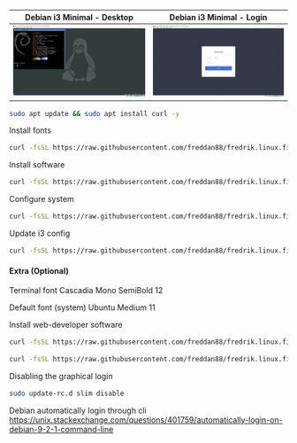 | Debian i3 Minimal - Desktop                                         | Debian i3 Minimal - Login                                       |
| ------------------------------------------------------------------- | --------------------------------------------------------------- |
| ![Debian i3 Minimal - Desktop](pictures-minimal-debian/desktop.jpg) | ![Debian i3 Minimal - Login](pictures-minimal-debian/login.jpg) |

```bash
sudo apt update && sudo apt install curl -y
```

Install fonts

```bash
curl -fsSL https://raw.githubusercontent.com/freddan88/fredrik.linux.files/main/i3/001_download_fonts_deb.sh | sudo sh
```

Install software

```bash
curl -fsSL https://raw.githubusercontent.com/freddan88/fredrik.linux.files/main/i3/002_software_i3_deb_min.sh | sudo sh
```

Configure system

```bash
curl -fsSL https://raw.githubusercontent.com/freddan88/fredrik.linux.files/main/i3/003_configure_system_deb.sh | sudo sh
```

Update i3 config

```bash
curl -fsSL https://raw.githubusercontent.com/freddan88/fredrik.linux.files/main/i3/004_update_i3_config_min.sh | sh
```

#### Extra (Optional)

Terminal font
Cascadia Mono SemiBold 12

Default font (system)
Ubuntu Medium 11

Install web-developer software

```bash
curl -fsSL https://raw.githubusercontent.com/freddan88/fredrik.linux.files/main/i3/005_software_webdev_deb.sh | sudo sh
```

```bash
curl -fsSL https://raw.githubusercontent.com/freddan88/fredrik.linux.files/main/i3/006_update_webdev_files_deb.sh | sudo sh
```

Disabling the graphical login

```bash
sudo update-rc.d slim disable
```

Debian automatically login through cli
https://unix.stackexchange.com/questions/401759/automatically-login-on-debian-9-2-1-command-line
